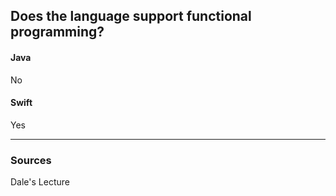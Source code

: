 ## Does the language support functional programming?
#### Java
No
#### Swift
Yes

----

### Sources
Dale's Lecture
